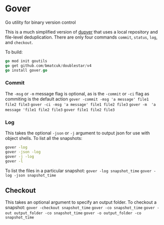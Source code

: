 # Gover
Go utility for binary version control

This is a much simplified version of [dupver](https://github.com/akbarnes/dupver/) that uses a local repository and file-level deduplication. There are only four commands `commit`, `status`, `log`, and `checkout`. 

To build:
``` go
go mod init goutils
go get github.com/bmatcuk/doublestar/v4
go install gover.go
```

### Commit
The `-msg` or `-m` message flag is optional, as is the `-commit` or `-ci` flag as commiting is the default action
`gover -commit -msg 'a message' file1 file2 file3`
`gover -ci -msg 'a message' file1 file2 file3`
`gover -m  'a message 'file1 file2 file3`
`gover file1 file2 file3`

### Log
This takes the optional `-json` or `-j` argument to output json for use with object shells. To list all the snapshots:
``` bash
gover -log
gover -json -log
gover -j -log
gover -l
```

To list the files in a particular snapshot:
`gover -log snapshot_time`
`gover -log -json snapshot_time`

## Checkout
This takes an optional argument to specify an output folder. To checkout a snapshot:
`gover -checkout snapshot_time`
`gover -co snapshot_time`
`gover -out output_folder -co snapshot_time`
`gover -o output_folder -co snapshot_time`
